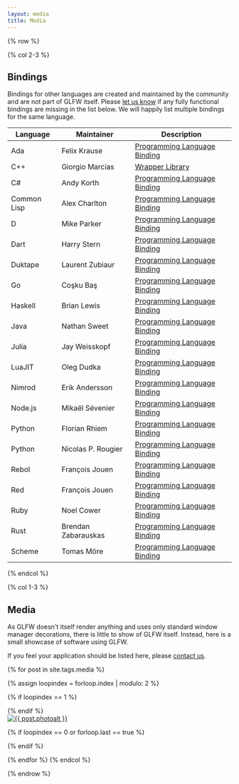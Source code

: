 ```yaml
---
layout: media
title: Media
---
```


{% row %}

{% col 2-3 %}
## Bindings

Bindings for other languages are created and maintained by the community and are
not part of GLFW itself.  Please [let us
know](https://github.com/glfw/website/issues) if any fully functional bindings
are missing in the list below.  We will happily list multiple bindings for the
same language.

| Language    | Maintainer          | Description |
| ----------- | ------------------- | ----------- |
| Ada         | Felix Krause        | [Programming Language Binding](https://github.com/flyx/OpenGLAda) |
| C++         | Giorgio Marcias     | [Wrapper Library](https://github.com/giorgiomarcias/glfwm) |
| C#          | Andy Korth          | [Programming Language Binding](https://github.com/andykorth/Pencil.Gaming) |
| Common Lisp | Alex Charlton       | [Programming Language Binding](https://github.com/AlexCharlton/cl-glfw3) |
| D           | Mike Parker         | [Programming Language Binding](https://github.com/DerelictOrg/DerelictGLFW3) |
| Dart        | Harry Stern         | [Programming Language Binding](https://github.com/google/dart-glfw) |
| Duktape     | Laurent Zubiaur     | [Programming Language Binding](https://github.com/lzubiaur/duk-glfw) |
| Go          | Coşku Baş           | [Programming Language Binding](https://github.com/go-gl/glfw) |
| Haskell     | Brian Lewis         | [Programming Language Binding](https://github.com/bsl/GLFW-b) |
| Java        | Nathan Sweet        | [Programming Language Binding](https://github.com/badlogic/jglfw) |
| Julia       | Jay Weisskopf       | [Programming Language Binding](https://github.com/JuliaGL/GLFW.jl) |
| LuaJIT      | Oleg Dudka          | [Programming Language Binding](https://github.com/Playermet/luajit-glfw) |
| Nimrod      | Erik Andersson      | [Programming Language Binding](https://github.com/EXetoC/nim-glfw) |
| Node.js     | Mikaël Sévenier     | [Programming Language Binding](https://github.com/mikeseven/node-glfw) |
| Python      | Florian Rhiem       | [Programming Language Binding](https://github.com/FlorianRhiem/pyGLFW) |
| Python      | Nicolas P. Rougier  | [Programming Language Binding](https://github.com/rougier/pyglfw) |
| Rebol       | François Jouen      | [Programming Language Binding](https://github.com/ldci/glfw-rebol) |
| Red         | François Jouen      | [Programming Language Binding](https://github.com/ldci/glfw-red) |
| Ruby        | Noel Cower          | [Programming Language Binding](https://github.com/nilium/ruby-glfw3) |
| Rust        | Brendan Zabarauskas | [Programming Language Binding](https://github.com/bjz/glfw-rs) |
| Scheme      | Tomas Möre          | [Programming Language Binding](https://github.com/black0range/gambit-GLFW) |
{% endcol %}

{% col 1-3 %}
## Media

As GLFW doesn't itself render anything and uses only standard window manager
decorations, there is little to show of GLFW itself.  Instead, here is a small
showcase of software using GLFW.

If you feel your application should be listed here, please
[contact us](community.html).

{% for post in site.tags.media %}

{% assign loopindex = forloop.index | modulo: 2 %}

{% if loopindex == 1 %}
<div class="pure-g-r">
{% endif %}

<div class="pure-u-1-2">
<div class="thumbnail">
<a href="{{ post.url }}" class="hint--bottom hint--rounded" aria-label="{{ post.title }}">
<img alt="{{ post.photoalt }}" src="{{ post.photomin }}">
</a>
</div>
</div>

{% if loopindex == 0 or forloop.last == true %}
</div>
{% endif %}

{% endfor %}
{% endcol %}

{% endrow %}
